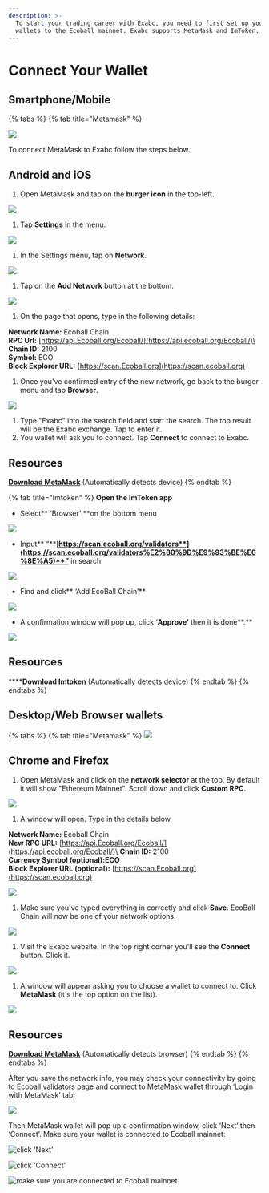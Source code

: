 ```yaml
---
description: >-
  To start your trading career with Exabc, you need to first set up your crypto
  wallets to the Ecoball mainnet. Exabc supports MetaMask and ImToken.
---
```


# Connect Your Wallet

## Smartphone/Mobile

{% tabs %}
{% tab title="Metamask" %}


![](../../.gitbook/assets/jiaocheng.png)

To connect MetaMask to Exabc follow the steps below.

## Android and iOS

1. Open MetaMask and tap on the **burger icon** in the top-left.

![](../../.gitbook/assets/jiaocheng2.png)

1. Tap **Settings** in the menu.

![](../../.gitbook/assets/教程2.png)

1. In the Settings menu, tap on **Network**.

![](<../../.gitbook/assets/image (6).png>)

1. Tap on the **Add Network** button at the bottom.

![](<../../.gitbook/assets/image (7).png>)

1. On the page that opens, type in the following details:

**Network Name:** Ecoball Chain\
**RPC Url:** [https://api.Ecoball.org/Ecoball/](https://api.ecoball.org/Ecoball/)\
**Chain ID:** 2100\
**Symbol:** ECO\
**Block Explorer URL:** [https://scan.Ecoball.org](https://scan.ecoball.org)

1. Once you've confirmed entry of the new network, go back to the burger menu and tap **Browser**.

![](<../../.gitbook/assets/image (8).png>)

1. Type "Exabc" into the search field and start the search. The top result will be the Exabc exchange. Tap to enter it.
2. You wallet will ask you to connect. Tap **Connect** to connect to Exabc.

## Resources

[**Download MetaMask**](https://metamask.io/download.html) (Automatically detects device)
{% endtab %}

{% tab title="Imtoken" %}
**Open the ImToken app**

* Select** ‘Browser’ **on the bottom menu

![](<../../.gitbook/assets/1637140725(1) (1).png>)

* Input** “**[**https://scan.ecoball.org/validators**](https://scan.ecoball.org/validators%E2%80%9D%E9%93%BE%E6%8E%A5)**”** in search

![](../../.gitbook/assets/1637140798\(1\).png)

* Find and click** ‘Add EcoBall Chain’**

![](../../.gitbook/assets/1637140866\(1\).png)

* A confirmation window will pop up, click ‘**Approve’** then it is done**.**

![](../../.gitbook/assets/1637140831\(1\).png)

## Resources

****[**Download Imtoken**](https://token.im/download) (Automatically detects device)
{% endtab %}
{% endtabs %}



## **Desktop/Web Browser wallets**

{% tabs %}
{% tab title="Metamask" %}
![](<../../.gitbook/assets/jiaocheng (1).png>)

## Chrome and Firefox

1. Open MetaMask and click on the **network selector** at the top. By default it will show "Ethereum Mainnet". Scroll down and click **Custom RPC**.

![](<../../.gitbook/assets/image (9) (1).png>)

1. A window will open. Type in the details below.

**Network Name:** Ecoball Chain\
**New RPC URL:** [https://api.Ecoball.org/Ecoball/](https://api.ecoball.org/Ecoball/)\
**Chain ID:** 2100\
**Currency Symbol (optional):ECO** \
**Block Explorer URL (optional):** [https://scan.Ecoball.org](https://scan.ecoball.org)

![](../../.gitbook/assets/10.png)

1. Make sure you've typed everything in correctly and click **Save**. EcoBall Chain will now be one of your network options.

![](<../../.gitbook/assets/image (10).png>)

1. Visit the Exabc website. In the top right corner you'll see the **Connect** button. Click it.

![](../../.gitbook/assets/1637555176\(1\).png)

1. A window will appear asking you to choose a wallet to connect to. Click **MetaMask** (it's the top option on the list).

![](<../../.gitbook/assets/image (12).png>)

## Resources

[**Download MetaMask**](https://metamask.io/download.html) (Automatically detects browser)
{% endtab %}
{% endtabs %}

After you save the network info, you may check your connectivity by going to Ecoball [validators page](https://scan.ecoball.org/validators) and connect to MetaMask wallet through ‘Login with MetaMask’ tab:

![](<../../.gitbook/assets/1 (1).PNG>)

Then MetaMask wallet will pop up a confirmation window, click ‘Next’ then ‘Connect’. Make sure your wallet is connected to Ecoball mainnet:

![click 'Next'](../../.gitbook/assets/2.2.PNG)

![click 'Connect'](../../.gitbook/assets/2.3.PNG)

![make sure you are connected to Ecoball mainnet](../../.gitbook/assets/2.4.PNG)
